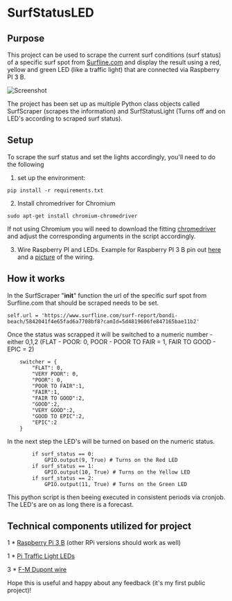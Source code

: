 # SurfStatusLED

## Purpose


This project can be used to scrape the current surf conditions (surf status) of a specific surf spot from [Surfline.com](https://www.surfline.com/) and display the result using a red, yellow and green LED (like a traffic light) that are connected via Raspberry PI 3 B.

![Screenshot](https://user-images.githubusercontent.com/87895941/155832998-973a9dc5-62f1-4059-a301-09ab68dc8097.jpg)

The project has been set up as multiple Python class objects called SurfScraper (scrapes the information) and SurfStatusLight (Turns off and on LED's according to scraped surf status).

## Setup

To scrape the surf status and set the lights accordingly, you'll need to do the following

1) set up the environment:

`pip install -r requirements.txt`

2) Install chromedriver for Chromium

`sudo apt-get install chromium-chromedriver`

If not using Chromium you will need to download the fitting [chromedriver](https://chromedriver.chromium.org/downloads) and adjust the corresponding arguments in the script accordingly.

3) Wire Raspberry PI and LEDs. Example for Raspberry PI 3 B pin out [here](https://www.etechnophiles.com/wp-content/uploads/2020/12/R-PI-pinout.jpg?ezimgfmt=rs%3Adevice%2Frscb40-1) and a [picture](https://user-images.githubusercontent.com/87895941/155832998-973a9dc5-62f1-4059-a301-09ab68dc8097.jpg) of the wiring. 

## How it works

In the SurfScraper "__init__" function the url of the specific surf spot from Surfline.com that should be scraped  needs to be set.

```
self.url = 'https://www.surfline.com/surf-report/bondi-beach/5842041f4e65fad6a7708bf8?camId=5d4819606fe847165bae11b2' 
```

Once the status was scrapped it will be switched to a numeric number - either 0,1,2 (FLAT - POOR: 0, POOR - POOR TO FAIR = 1, FAIR TO GOOD - EPIC = 2)

```
    switcher = {
        "FLAT": 0,
        "VERY POOR": 0,
        "POOR": 0,
        "POOR TO FAIR":1,
        "FAIR":1,
        "FAIR TO GOOD":2,
        "GOOD":2,
        "VERY GOOD":2,
        "GOOD TO EPIC":2,
        "EPIC":2
    }
```

In the next step the LED's will be turned on based on the numeric status.

```
        if surf_status == 0: 
            GPIO.output(9, True) # Turns on the Red LED
        if surf_status == 1:
            GPIO.output(10, True) # Turns on the Yellow LED
        if surf_status == 2:
            GPIO.output(11, True) # Turns on the Green LED
```

This python script is then beeing executed in consistent periods via cronjob. The LED's are on as long there is a forecast. 




## Technical components utilized for project

1 * [Raspberry Pi 3 B](https://www.amazon.com/Raspberry-Pi-MS-004-00000024-Model-Board/dp/B01LPLPBS8) (other RPi versions should work as well)

1 * [Pi Traffic Light LEDs](https://www.amazon.com/Pi-Traffic-Light-Raspberry-pack/dp/B00RIIGD30)

3 * [F-M Dupont wire](https://www.amazon.com/dp/B01EV70C78/ref=cm_sw_em_r_mt_dp_4YDD4VEGT1V00Z8MD2FH?_encoding=UTF8&psc=1)



Hope this is useful and happy about any feedback (it's my first public project)!
